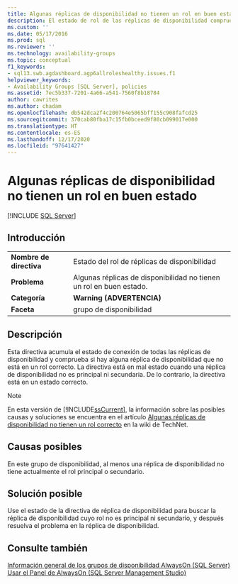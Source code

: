 ```yaml
---
title: Algunas réplicas de disponibilidad no tienen un rol en buen estado | Microsoft Docs
description: El estado de rol de las réplicas de disponibilidad comprueba si hay alguna réplica de disponibilidad que no esté en un rol correcto.
ms.custom: ''
ms.date: 05/17/2016
ms.prod: sql
ms.reviewer: ''
ms.technology: availability-groups
ms.topic: conceptual
f1_keywords:
- sql13.swb.agdashboard.agp6allroleshealthy.issues.f1
helpviewer_keywords:
- Availability Groups [SQL Server], policies
ms.assetid: 7ec5b337-7201-4a66-a541-7560f8b18784
author: cawrites
ms.author: chadam
ms.openlocfilehash: db542dca2f4c200764e5065bff155c908fafcd25
ms.sourcegitcommit: 370cab80fba17c15fb0bceed9f80cb099017e000
ms.translationtype: HT
ms.contentlocale: es-ES
ms.lasthandoff: 12/17/2020
ms.locfileid: "97641427"
---
```

# <a name="some-availability-replicas-do-not-have-a-healthy-role"></a>Algunas réplicas de disponibilidad no tienen un rol en buen estado
[!INCLUDE [SQL Server](../../../includes/applies-to-version/sqlserver.md)]
    
## <a name="introduction"></a>Introducción  
  
|||  
|-|-|  
|**Nombre de directiva**|Estado del rol de réplicas de disponibilidad|  
|**Problema**|Algunas réplicas de disponibilidad no tienen un rol en buen estado.|  
|**Categoría**|**Warning (ADVERTENCIA)**|  
|**Faceta**|grupo de disponibilidad|  
  
## <a name="description"></a>Descripción  
 Esta directiva acumula el estado de conexión de todas las réplicas de disponibilidad y comprueba si hay alguna réplica de disponibilidad que no está en un rol correcto. La directiva está en mal estado cuando una réplica de disponibilidad no es principal ni secundaria. De lo contrario, la directiva está en un estado correcto.  
  
> [!NOTE]  
>  En esta versión de [!INCLUDE[ssCurrent](../../../includes/sscurrent-md.md)], la información sobre las posibles causas y soluciones se encuentra en el artículo [Algunas réplicas de disponibilidad no tienen un rol correcto](https://go.microsoft.com/fwlink/p/?LinkId=220854) en la wiki de TechNet.  
  
## <a name="possible-causes"></a>Causas posibles  
 En este grupo de disponibilidad, al menos una réplica de disponibilidad no tiene actualmente el rol principal o secundario.  
  
## <a name="possible-solution"></a>Solución posible  
 Use el estado de la directiva de réplica de disponibilidad para buscar la réplica de disponibilidad cuyo rol no es principal ni secundario, y después resuelva el problema en la réplica de disponibilidad.  
  
## <a name="see-also"></a>Consulte también  
 [Información general de los grupos de disponibilidad AlwaysOn &#40;SQL Server&#41;](../../../database-engine/availability-groups/windows/overview-of-always-on-availability-groups-sql-server.md)   
 [Usar el Panel de AlwaysOn &#40;SQL Server Management Studio&#41;](../../../database-engine/availability-groups/windows/use-the-always-on-dashboard-sql-server-management-studio.md)  
  
  
